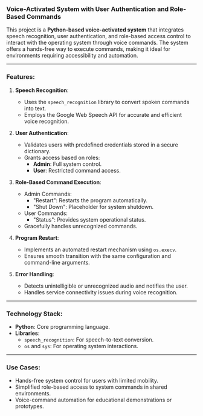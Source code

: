### Voice-Activated System with User Authentication and Role-Based Commands

This project is a **Python-based voice-activated system** that integrates speech recognition, user authentication, and role-based access control to interact with the operating system through voice commands. The system offers a hands-free way to execute commands, making it ideal for environments requiring accessibility and automation.

---

### Features:

1. **Speech Recognition**:
   - Uses the `speech_recognition` library to convert spoken commands into text.
   - Employs the Google Web Speech API for accurate and efficient voice recognition.

2. **User Authentication**:
   - Validates users with predefined credentials stored in a secure dictionary.
   - Grants access based on roles: 
     - **Admin**: Full system control.
     - **User**: Restricted command access.

3. **Role-Based Command Execution**:
   - Admin Commands:
     - "Restart": Restarts the program automatically.
     - "Shut Down": Placeholder for system shutdown.
   - User Commands:
     - "Status": Provides system operational status.
   - Gracefully handles unrecognized commands.

4. **Program Restart**:
   - Implements an automated restart mechanism using `os.execv`.
   - Ensures smooth transition with the same configuration and command-line arguments.

5. **Error Handling**:
   - Detects unintelligible or unrecognized audio and notifies the user.
   - Handles service connectivity issues during voice recognition.

---

### Technology Stack:
- **Python**: Core programming language.
- **Libraries**:
  - `speech_recognition`: For speech-to-text conversion.
  - `os` and `sys`: For operating system interactions.
  
---

### Use Cases:
- Hands-free system control for users with limited mobility.
- Simplified role-based access to system commands in shared environments.
- Voice-command automation for educational demonstrations or prototypes.

